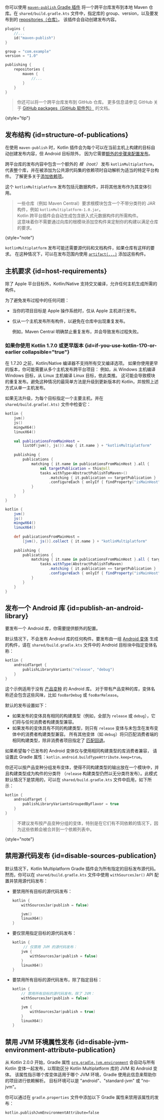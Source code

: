 [//]: # (title: 发布跨平台库)

你可以使用 [`maven-publish` Gradle 插件](https://docs.gradle.org/current/userguide/publishing_maven.html)
将一个跨平台库发布到本地 Maven 仓库。在 `shared/build.gradle.kts` 文件中，指定库的 group、version，以及要发布到的
[repositories（仓库）](https://docs.gradle.org/current/userguide/publishing_maven.html#publishing_maven:repositories)。
该插件会自动创建发布内容。

```kotlin
plugins {
    //...
    id("maven-publish")
}

group = "com.example"
version = "1.0"

publishing {
    repositories {
        maven {
            //...
        }
    }
}
```

> 你还可以将一个跨平台库发布到 GitHub 仓库。
> 更多信息请参见 GitHub 关于 [GitHub packages（GitHub 软件包）](https://docs.github.com/en/packages) 的文档。
>
{style="tip"}

## 发布结构 {id=structure-of-publications}

在使用 `maven-publish` 时，Kotlin 插件会为每个可以在当前主机上构建的目标自动创建发布内容，但 Android 目标除外，
因为它需要[额外的步骤来配置发布](#publish-an-android-library)。

跨平台库的发布内容中包含一个额外的 _根（root）_ 发布 `kotlinMultiplatform`，
代表整个库，并在被添加为公共源代码集的依赖项时自动解析为适当的特定平台构件。
了解更多关于[添加依赖项](multiplatform-add-dependencies.md)。

这个 `kotlinMultiplatform` 发布包括元数据构件，并将其他发布作为其变体引用。

> 一些仓库（例如 Maven Central）要求根模块包含一个不带分类符的 JAR 构件，例如 `kotlinMultiplatform-1.0.jar`。  
> Kotlin 跨平台插件会自动生成包含嵌入式元数据构件的所需构件。  
> 这意味着你不需要通过向库的根模块添加空构件来定制你的构建以满足仓库的要求。
>
{style="note"}

`kotlinMultiplatform` 发布可能还需要源代码和文档构件，如果仓库有这样的要求。
在这种情况下，可以在发布范围内使用 [`artifact(...)`](https://docs.gradle.org/current/javadoc/org/gradle/api/publish/maven/MavenPublication.html#artifact-java.lang.Object-)
添加这些构件。

## 主机要求 {id=host-requirements}

除了 Apple 平台目标外，Kotlin/Native 支持交叉编译，允许任何主机生成所需的构件。

为了避免发布过程中的任何问题：
* 当你的项目目标是 Apple 操作系统时，仅从 Apple 主机进行发布。
* 仅从一个主机发布所有构件，以避免在仓库中出现重复发布。
  
  例如，Maven Central 明确禁止重复发布，并会导致发布过程失败。 <!-- TBD: 添加实际错误信息 -->

### 如果你使用 Kotlin 1.7.0 或更早版本 {id=if-you-use-kotlin-170-or-earlier collapsible="true"}

在 1.7.20 之前，Kotlin/Native 编译器不支持所有交叉编译选项。
如果你使用更早的版本，你可能需要从多个主机发布跨平台项目：
例如，从 Windows 主机编译 Windows 目标，从 Linux 主机编译 Linux 目标，依此类推。
这可能会导致模块的重复发布。避免这种情况的最简单方法是升级到更新版本的 Kotlin，并按照上述方式从单一主机发布。

如果无法升级，为每个目标指定一个主要主机，并在 `shared/build.gradle(.kts)` 文件中检查它：

<tabs group="build-script">
<tab title="Kotlin" group-key="kotlin">

```kotlin
kotlin {
    jvm()
    js()
    mingwX64()
    linuxX64()
  
    val publicationsFromMainHost =
        listOf(jvm(), js()).map { it.name } + "kotlinMultiplatform"
  
    publishing {
        publications {
            matching { it.name in publicationsFromMainHost }.all {
                val targetPublication = this@all
                tasks.withType<AbstractPublishToMaven>()
                    .matching { it.publication == targetPublication }
                    .configureEach { onlyIf { findProperty("isMainHost") == "true" } }
            }
        }
    }
}
```

</tab>
<tab title="Groovy" group-key="groovy">

```groovy
kotlin {
    jvm()
    js()
    mingwX64()
    linuxX64()
  
    def publicationsFromMainHost =
        [jvm(), js()].collect { it.name } + "kotlinMultiplatform"
  
    publishing {
        publications {
            matching { it.name in publicationsFromMainHost }.all { targetPublication ->
                tasks.withType(AbstractPublishToMaven)
                    .matching { it.publication == targetPublication }
                    .configureEach { onlyIf { findProperty("isMainHost") == "true" } }
            }
        }
    }
}
```

</tab>
</tabs>

## 发布一个 Android 库 {id=publish-an-android-library}

要发布一个 Android 库，你需要提供额外的配置。

默认情况下，不会发布 Android 库的任何构件。要发布由一组 [Android 变体](https://developer.android.com/studio/build/build-variants)
生成的构件，请在 `shared/build.gradle.kts` 文件中的 Android 目标块中指定变体名称：

```kotlin
kotlin {
    androidTarget {
        publishLibraryVariants("release", "debug")
    }
}

```

这个示例适用于没有 [产品变种](https://developer.android.com/studio/build/build-variants#product-flavors) 的 Android 库。
对于带有产品变种的库，变体名称还会包含这些风味，比如 `fooBarDebug` 或 `fooBarRelease`。

默认的发布设置如下：
* 如果发布的变体具有相同的构建类型（例如，全部为 `release` 或 `debug`），它们将与任何消费者构建类型兼容。
* 如果发布的变体具有不同的构建类型，则只有 `release` 变体与未包含在发布变体中的消费者构建类型兼容。
  所有其他变体（如 `debug`）将只匹配消费者端的相同构建类型，除非消费者项目指定了
  [匹配回退](https://developer.android.com/reference/tools/gradle-api/4.2/com/android/build/api/dsl/BuildType)。

如果希望每个已发布的 Android 变体仅与使用相同构建类型的库消费者兼容，
请设置此 Gradle 属性：`kotlin.android.buildTypeAttribute.keep=true`。

你还可以按产品变种分组发布变体，使得不同构建类型的输出放在一个模块中，并且构建类型成为构件的分类符
（`release` 构建类型仍然以无分类符发布）。此模式默认情况下是禁用的，可以在 `shared/build.gradle.kts` 文件中启用，如下所示：

```kotlin
kotlin {
    androidTarget {
        publishLibraryVariantsGroupedByFlavor = true
    }
}
```

> 不建议发布按产品变种分组的变体，特别是在它们有不同依赖的情况下，因为这些依赖会被合并到一个依赖列表中。
>
{style="note"}

## 禁用源代码发布 {id=disable-sources-publication}

默认情况下，Kotlin Multiplatform Gradle 插件会为所有指定的目标发布源代码。
然而，你可以在 `shared/build.gradle.kts` 文件中使用 `withSourcesJar()` API 配置并禁用源代码发布：

* 要禁用所有目标的源代码发布：

  ```kotlin
  kotlin {
      withSourcesJar(publish = false)
  
      jvm()
      linuxX64()
  }
  ```

* 要仅禁用指定目标的源代码发布：

  ```kotlin
  kotlin {
       // 仅禁用 JVM 的源代码发布：
      jvm {
          withSourcesJar(publish = false)
      }
      linuxX64()
  }
  ```

* 要禁用所有目标的源代码发布，除了指定目标：

  ```kotlin
  kotlin {
      // 禁用所有目标的源代码发布，除了 JVM：
      withSourcesJar(publish = false)
  
      jvm {
          withSourcesJar(publish = true)
      }
      linuxX64()
  }
  ```

## 禁用 JVM 环境属性发布 {id=disable-jvm-environment-attribute-publication}

从 Kotlin 2.0.0 开始，Gradle 属性 [`org.gradle.jvm.environment`](https://docs.gradle.org/current/userguide/variant_attributes.html#sub:jvm_default_attributes)
会自动与所有 Kotlin 变体一起发布，以帮助区分 Kotlin Multiplatform 库的 JVM 和 Android 变体。
该属性指示哪个库变体适用于哪个 JVM 环境，Gradle 使用此信息来帮助你的项目进行依赖解析。
目标环境可以是 "android"、"standard-jvm" 或 "no-jvm"。

你可以通过在 `gradle.properties` 文件中添加以下 Gradle 属性来禁用该属性的发布：

```none
kotlin.publishJvmEnvironmentAttribute=false
```